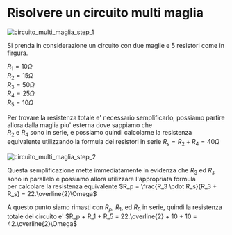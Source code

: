 # Risolvere un circuito multi maglia  

![circuito_multi_maglia_step_1](https://user-images.githubusercontent.com/7195133/197338653-2bdc8e6e-8237-4bb1-952b-0eaf0287021a.jpg)

Si prenda in considerazione un circuito con due maglie e 5 resistori come in firgura.  

$R_1 = 10\Omega$  
$R_2 = 15\Omega$  
$R_3 = 50\Omega$  
$R_4 = 25\Omega$  
$R_5 = 10\Omega$  

Per trovare la resistenza totale e' necessario semplificarlo, possiamo partire allora dalla maglia piu' esterna dove sappiamo che  
$R_2$ e $R_4$ sono in serie, e possiamo quindi calcolarne la resistenza equivalente utilizzando la formula dei resistori in serie $R_s = R_2 + R_4 = 40\Omega$  

![circuito_multi_maglia_step_2](https://user-images.githubusercontent.com/7195133/197338643-1b963e5c-8c0e-4e0a-9501-8663c11235b6.jpg)  

Questa semplificazione mette immediatamente in evidenza che $R_3$ ed $R_s$ sono in parallelo e possiamo allora utilizzare l'appropriata formula  
per calcolare la resistenza equivalente $R_p = \frac{R_3 \cdot R_s}{R_3 + R_s} = 22.\overline{2}\Omega$  

A questo punto siamo rimasti con $R_p$, $R_1$, ed $R_5$ in serie, quindi la resistenza totale del circuito e' $R_p + R_1 + R_5 = 22.\overline{2} + 10 + 10 = 42.\overline{2}\Omega$
